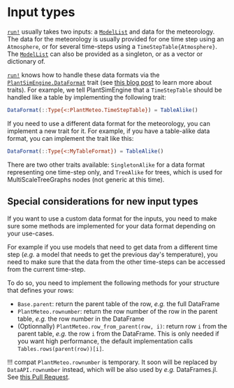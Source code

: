 # Input types

[`run!`](@ref) usually takes two inputs: a [`ModelList`](@ref) and data for the meteorology. The data for the meteorology is usually provided for one time step using an `Atmosphere`, or for several time-steps using a `TimeStepTable{Atmosphere}`. The [`ModelList`](@ref) can also be provided as a singleton, or as a vector or dictionary of.

[`run!`](@ref) knows how to handle these data formats via the [`PlantSimEngine.DataFormat`](@ref) trait (see [this blog post](https://www.juliabloggers.com/the-emergent-features-of-julialang-part-ii-traits/) to learn more about traits). For example, we tell PlantSimEngine that a `TimeStepTable` should be handled like a table by implementing the following trait:

```julia
DataFormat(::Type{<:PlantMeteo.TimeStepTable}) = TableAlike()
```

If you need to use a different data format for the meteorology, you can implement a new trait for it. For example, if you have a table-alike data format, you can implement the trait like this:

```julia
DataFormat(::Type{<:MyTableFormat}) = TableAlike()
```

There are two other traits available: `SingletonAlike` for a data format representing one time-step only, and `TreeAlike` for trees, which is used for MultiScaleTreeGraphs nodes (not generic at this time).


## Special considerations for new input types

If you want to use a custom data format for the inputs, you need to make sure some methods are implemented for your data format depending on your use-cases. 

For example if you use models that need to get data from a different time step (*e.g.* a model that needs to get the previous day's temperature), you need to make sure that the data from the other time-steps can be accessed from the current time-step.

To do so, you need to implement the following methods for your structure that defines your rows:

- `Base.parent`: return the parent table of the row, *e.g.* the full DataFrame
- `PlantMeteo.rownumber`: return the row number of the row in the parent table, *e.g.* the row number in the DataFrame
- (Optionnally) `PlantMeteo.row_from_parent(row, i)`: return row `i` from the parent table, *e.g.* the row `i` from the DataFrame. This is only needed if you want high performance, the default implementation calls `Tables.rows(parent(row))[i]`.

!!! compat
    `PlantMeteo.rownumber` is temporary. It soon will be replaced by `DataAPI.rownumber` instead, which will be also used by *e.g.* DataFrames.jl. See [this Pull Request](https://github.com/JuliaData/DataAPI.jl/issues/60).